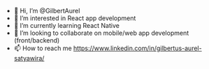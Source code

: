 - 👋 Hi, I’m @GilbertAurel
- 👀 I’m interested in React app development
- 🌱 I’m currently learning React Native
- 💞️ I’m looking to collaborate on mobile/web app development (front/backend)
- 📫 How to reach me https://www.linkedin.com/in/gilbertus-aurel-satyawira/

